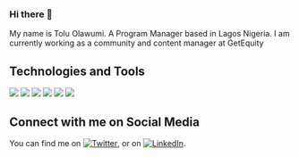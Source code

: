 ### Hi there 👋

My name is Tolu Olawumi. A Program Manager based in Lagos Nigeria. I am currently working as a community and content manager at GetEquity

## Technologies and Tools
![](https://img.shields.io/badge/Tech-NodeJS-informational?style=flat&logo=<LOGO_NAME>&logoColor=white&color=2bbc8a)
![](https://img.shields.io/badge/Tech-VanillaJS-informational?style=flat&logo=<LOGO_NAME>&logoColor=white&color=2bbc8a)
![](https://img.shields.io/badge/Tech-Express-informational?style=flat&logo=<LOGO_NAME>&logoColor=white&color=2bbc8a)
![](https://img.shields.io/badge/Tech-HTML-informational?style=flat&logo=<LOGO_NAME>&logoColor=white&color=2bbc8a)
![](https://img.shields.io/badge/Tech-CSS-informational?style=flat&logo=<LOGO_NAME>&logoColor=white&color=2bbc8a)
![](https://img.shields.io/badge/Tech-MongoDB-informational?style=flat&logo=<LOGO_NAME>&logoColor=white&color=2bbc8a)

<!-- Actual text -->
## Connect with me on Social Media
You can find me on [![Twitter][1.2]][1], or on [![LinkedIn][2.2]][2].

<!-- Icons -->

[1.2]: http://i.imgur.com/wWzX9uB.png (twitter icon without padding)
[2.2]: https://raw.githubusercontent.com/MartinHeinz/MartinHeinz/master/linkedin-3-16.png (LinkedIn icon without padding)

<!-- Links to your social media accounts -->

[1]: https://twitter.com/toluolawumi
[2]: https://www.linkedin.com/in/tolulopeolawumi



<!--
**toluolawumi/toluolawumi** is a ✨ _special_ ✨ repository because its `README.md` (this file) appears on your GitHub profile.

Here are some ideas to get you started:

- 🔭 I’m currently working on ...
- 🌱 I’m currently learning ...
- 👯 I’m looking to collaborate on ...
- 🤔 I’m looking for help with ...
- 💬 Ask me about ...
- 📫 How to reach me: ...
- 😄 Pronouns: ...
- ⚡ Fun fact: ...
-->
